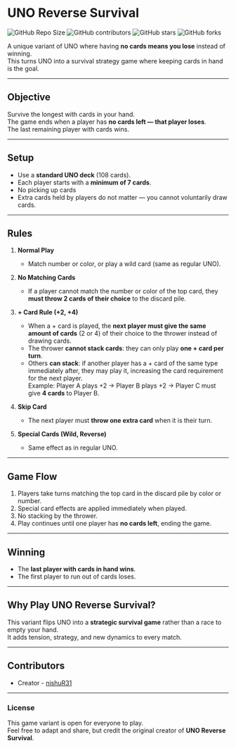 # UNO Reverse Survival

![GitHub Repo Size](https://img.shields.io/github/repo-size/nishuR31/uno-reverse-survival)
![GitHub contributors](https://img.shields.io/github/contributors/nishuR31/uno-reverse-survival)
![GitHub stars](https://img.shields.io/github/stars/nishuR31/uno-reverse-survival?style=social)
![GitHub forks](https://img.shields.io/github/forks/nishuR31/uno-reverse-survival?style=social)

A unique variant of UNO where having **no cards means you lose** instead of winning.  
This turns UNO into a survival strategy game where keeping cards in hand is the goal.

---

## Objective

Survive the longest with cards in your hand.  
The game ends when a player has **no cards left — that player loses**.  
The last remaining player with cards wins.

---

## Setup

- Use a **standard UNO deck** (108 cards).  
- Each player starts with a **minimum of 7 cards**.  
- No picking up cards 
- Extra cards held by players do not matter — you cannot voluntarily draw cards.

---

## Rules

1. **Normal Play**  
   - Match number or color, or play a wild card (same as regular UNO).

2. **No Matching Cards**  
   - If a player cannot match the number or color of the top card, they **must throw 2 cards of their choice** to the discard pile.

3. **+ Card Rule (+2, +4)**  
   - When a + card is played, the **next player must give the same amount of cards** (2 or 4) of their choice to the thrower instead of drawing cards.  
   - The thrower **cannot stack cards**: they can only play **one + card per turn**.  
   - Others **can stack**: if another player has a + card of the same type immediately after, they may play it, increasing the card requirement for the next player.  
     Example: Player A plays +2 → Player B plays +2 → Player C must give **4 cards** to Player B.

4. **Skip Card**  
   - The next player must **throw one extra card** when it is their turn.

5. **Special Cards (Wild, Reverse)**  
   - Same effect as in regular UNO.

---

## Game Flow

1. Players take turns matching the top card in the discard pile by color or number.  
2. Special card effects are applied immediately when played.  
3. No stacking by the thrower.  
4. Play continues until one player has **no cards left**, ending the game.

---

## Winning

- The **last player with cards in hand wins**.  
- The first player to run out of cards loses.

---

## Why Play UNO Reverse Survival?

This variant flips UNO into a **strategic survival game** rather than a race to empty your hand.  
It adds tension, strategy, and new dynamics to every match.

---

## Contributors

- Creator - [nishuR31](https://github.com/nishuR31)

---

### License

This game variant is open for everyone to play.  
Feel free to adapt and share, but credit the original creator of **UNO Reverse Survival**.

